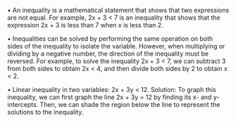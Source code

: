 •	An inequality is a mathematical statement that shows that two expressions are not equal. For example, 2x + 3 < 7 is an inequality that shows that the expression 2x + 3 is less than 7 when x is less than 2.

•	Inequalities can be solved by performing the same operation on both sides of the inequality to isolate the variable. However, when multiplying or dividing by a negative number, the direction of the inequality must be reversed. For example, to solve the inequality 2x + 3 < 7, we can subtract 3 from both sides to obtain 2x < 4, and then divide both sides by 2 to obtain x < 2.

•	Linear inequality in two variables: 2x + 3y < 12. Solution: To graph this inequality, we can first graph the line 2x + 3y = 12 by finding its x- and y-intercepts. Then, we can shade the region below the line to represent the solutions to the inequality.
